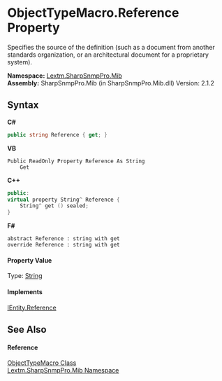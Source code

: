 # ObjectTypeMacro.Reference Property 
 

Specifies the source of the definition (such as a document from another standards organization, or an architectural document for a proprietary system).

**Namespace:**&nbsp;<a href="N_Lextm_SharpSnmpPro_Mib">Lextm.SharpSnmpPro.Mib</a><br />**Assembly:**&nbsp;SharpSnmpPro.Mib (in SharpSnmpPro.Mib.dll) Version: 2.1.2

## Syntax

**C#**<br />
``` C#
public string Reference { get; }
```

**VB**<br />
``` VB
Public ReadOnly Property Reference As String
	Get
```

**C++**<br />
``` C++
public:
virtual property String^ Reference {
	String^ get () sealed;
}
```

**F#**<br />
``` F#
abstract Reference : string with get
override Reference : string with get
```


#### Property Value
Type: <a href="https://docs.microsoft.com/dotnet/api/system.string" target="_blank" rel="noopener noreferrer">String</a>

#### Implements
<a href="P_Lextm_SharpSnmpPro_Mib_IEntity_Reference">IEntity.Reference</a><br />

## See Also


#### Reference
<a href="T_Lextm_SharpSnmpPro_Mib_ObjectTypeMacro">ObjectTypeMacro Class</a><br /><a href="N_Lextm_SharpSnmpPro_Mib">Lextm.SharpSnmpPro.Mib Namespace</a><br />